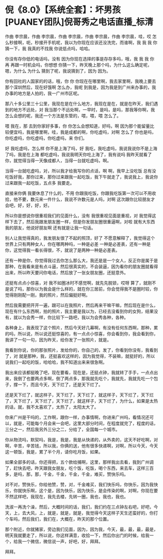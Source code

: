 # 倪《8.0》【系统全套】：坏男孩[PUANEY团队]倪哥秀之电话直播_标清

作曲 李宗晨，作曲 李宗晨，作曲 李宗晨，作曲 李宗晨，作曲 李宗晨，哇，哎 怎么秒接啊，呃，秒接开手机呢，我以为你现在应该还没洗完，而谁啊，我 我 我 你猜一下，我 我真的不找我 你说低点吗，哈哈。

你没有存你低的电话吗，没有 因为你现在选择的事是存存多吗，哦，我 我 我 你再 再跟一时机会吗，你想想 你猜一下，昨天晚上那个吗，为什么这么确定呢，嗯，为什么 为什么 猜到了呢，我说猜到了，因为 因为。

你有回社的人国家的的话，哦，你 你 你现在在哪里啊，我去家里啊，我晚上要去那个深圳然后，现在好饿啊 怎么办，我呢 到我是，因为我是到广州来办事的，我办事的地方是人拍的，我一广州市区呢。

那八十多公里三十公里，我现在是在什么地方，我现在是在，就是在昨天，我们遇到的地方不远处，对 我当那个不远处啊，一早时，是吗，是吗，那我等你啊，我怎么会想的呢，我还一个方法是东管的，喂，喂，喂 怎么了。

喂 我在，那 去到你家好多事，你 你怎么会想知道，好吗，啊 因为那个能留量比较便宜吗，我是哪里啊，哇，我是成都的啊，你吃虚吗，对啊 怎么了 你也是吗，你吃虚吗，你吃虚吗，你吃虚吗，来 你们。

好 我吃虚吗，怎么样 你不是上海了吗，好 我吃，我吃虚吗，我说我说你不是上海了吗，我是在上海 都吃虚吗，我说我明天你吃上海了，我有说吗 我昨天就看了你，就觉得当得一天像成都人，当得一台就吃虚吗，啊。

当得一台就吃虚吗，对，所以我才给我写你的点话，啊 啊，我早上没吃饭 总有没吃饭好我，那你过来，那你过来跟我一起吃饭，我下午就走了，我说我上，我说你过来跟我一起吃饭，五点多 我要走。

直接来你俩 我要休息了什么的，不用 你跟我吃饭，你跟我吃饭第一次可以不用收拾，他不要，数元来一件什么，我说不许数元是人吗，对啊 这次跟你比较朋友才会吧，好，好，好，好。

所以你是想说你很重视我们的见面什么，没有 我很重视见面是重视，对 我觉得这样下去了，然后我跟发朋友圈一样，但是你发朋友圈很重逼啊，对啦 就有大东西我的朋友，他说好朋友啊 还有就是让我一句话。

别人让我觉得真的，我发朋友很了不起的照顶，好了 不愿意解释了，我觉得这个世界上只有两种女人，你在哪两种吗，一种是必差 一种是必差表，还有一种是你，这觉得我一看长得很，不，就说了是两种一种是必差表。

还有一种是你，你觉得我过去你怎么那么大，我还是是一个女人，反正你是属于是那种，在我看来是有点斗逼，然后很真实的，不会装逼，因为看你的朋友圈就看得出来，所以昨天要问你电话，然后放了一张女朋友圈，还挺意外。

还挺有点点小惊喜，对 我不如圈冰时不感觉啊，就先先脱锁，哎呀 算了，就刚不是说了吗，那你以为我会是什么样的，就在你三居前，你会觉得我不是圈时较，你觉得刚刚配一刚，我的照片，然后偏挺好啊。

然后我需要把开开一遍，跟可以在我照片，然后再来干嘛干嘛，然后现在是什么，现在有什么东西啊，拍的照片，我主要是我以为，已经去没看到你的女狗，结果没有，就以为会秀一样，你比较下一路吧，我以为会秀各种，各种。

各种身上，我表现了这个照片，然后今天好几幕啊，有没有任何东西啊，那种，累的吗，所以说，所以说还挺惊喜的，有一点点小惊喜，你会看到你，我会看到你，我讲了一句一句，因为昨天，给你发了一张照片，就是。

我看到你说，你的那张照片，发给你的，你自己的，发了，你看到你没有，我看到了，对 就是那种，我，还挺喜欢这样的，因为我觉得，不装嘛，就挺好的，所以说我们一起吃的饭，哈哈哈，我不知道出来来很急啊。

我出来应该都挺晚了吧，现在要看，现在是，还挺点钟，我就转了手手，一点点出来，我倒了也要两点多啊，倒了两点多，那我就先吃个，我就先，我就先吃一个包子，撑一下，而且今天，天下烂了，还是天下烂了。

还是天下烂了，就这样子，天下烂了，天下烂了，就这样子，天下烂了，天下烂了，天下烂了，天下烂了，天下烂了，就这样子，天下烂了，为什么，如果是太热的话，就，我不太喜欢了，太热了，太阳太大了。

你来广州是干吗的，工作啊，跟你一样，办事情啊，你进来广州吗，看情况还可以，就是，可能每个月会来一会吧，这里大部分时间，在程度就完了，程度的话，三分之一，然后我另外三分之二，分给了，全国每一个城市。

你从物流吗，默契吗，我是，我是，我是从快递的，从外卖的，这天不好吃啊，对啊，辛苦，辛苦钱，所以我，你俩的送，他有很多快递啊，对啊，所以今天，今天这一顿饭，我是，累了半个月，请你吃月饭，如果。

如果全部多的话，你还得把，五个款给捕啊，这里，那样我出去看，我到广州调了，赶快去吧，昨天跟我女朋友，吃个饭，吃饭，喝个东西，来去车，这样三百多，是吗，那，那，千金，千金，千金，千金，难买，赞快乐吗。

对不对，赞快乐，你给他赞，赞，对，千金难买，我们快乐吗，你快乐，因为我快乐，你就快乐啊，这个是，因为快乐，因为快乐，是会传染的啊，对啊，你现在要不然这样吧，我现在，我先去楼，先转一圈，我也，我也，我也。

洗淑一再洗个澡，然后，大概时间的话，我们，我们约在三点钟左右吧，好吧，今天，上，去大风，上，就是，就是，就是，我觉得今天这样子天生还蛮好的，你打个车吗，然后我们，我们在，大概在，昨天的那个位置。

那个附近，你就猪家，旁边我们见面，因为，因为我，今天，最，最，最，最是，明天我就要走了，所以说，你这样满意，收拾一下，然后你出门的时候，给我一个，给我一个微信，微信说一声，好吧，好，拜拜。

拜拜。